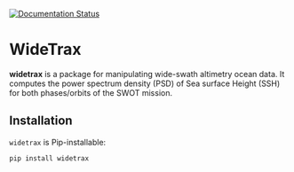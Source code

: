 [![Documentation Status](https://readthedocs.org/projects/widetrax/badge/?version=latest)](https://widetrax.readthedocs.io/en/latest/?badge=latest)
# WideTrax

**widetrax** is a package for manipulating wide-swath altimetry ocean data.
It computes the power spectrum density (PSD) of Sea surface Height (SSH) for both phases/orbits of the SWOT mission.

## Installation

`widetrax` is Pip-installable:
```shell
pip install widetrax
```
